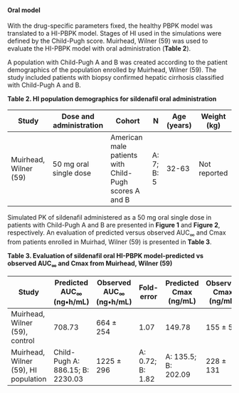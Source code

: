 #### Oral model

With the drug-specific parameters fixed, the healthy PBPK model was translated to a HI-PBPK model. Stages of HI used in the simulations were defined by the Child-Pugh score. Muirhead, Wilner (59) was used to evaluate the HI-PBPK model with oral administration (**Table 2**). 

A population with Child-Pugh A and B was created according to the patient demographics of the population enrolled by Muirhead, Wilner (59). The study included patients with biopsy confirmed hepatic cirrhosis classified with Child-Pugh A and B.

**Table 2. HI population demographics for sildenafil oral administration**

| **Study** | **Dose and administration** | **Cohort** | **N** | **Age (years)** | **Weight (kg)** |
|--|--|--|--|--|--|
| Muirhead, Wilner (59) | 50 mg oral single dose | American male patients with Child-Pugh scores A and B | A: 7; B: 5 | 32-63 | Not reported |

Simulated PK of sildenafil administered as a 50 mg oral single dose in patients with Child-Pugh A and B are presented in **Figure 1** and **Figure 2**, respectively. An evaluation of predicted versus observed AUC<sub>∞</sub> and Cmax from patients enrolled in Muirhad, Wilner (59) is presented in **Table 3**. 

**Table 3. Evaluation of sildenafil oral HI-PBPK model-predicted vs observed AUC<sub>∞</sub> and Cmax from Muirhead, Wilner (59)**

| **Study** | **Predicted AUC<sub>∞</sub> (ng•h/mL)** | **Observed AUC<sub>∞</sub> (ng•h/mL)** | **Fold-error** | **Predicted Cmax (ng/mL)** | **Observed Cmax (ng/mL)** | **Fold-error** |
|--|--|--|--|--|--|--|
| Muirhead, Wilner (59), control | 708.73 | 664 ± 254 | 1.07 | 149.78 | 155 ± 56 | 0.97 |
| Muirhead, Wilner (59), HI population | Child-Pugh A: 886.15; B: 2230.03 | 1225 ± 296 | A: 0.72; B: 1.82 | A: 135.5; B: 202.09 | 228 ± 131 | B: 0.6; C: 0.89 |